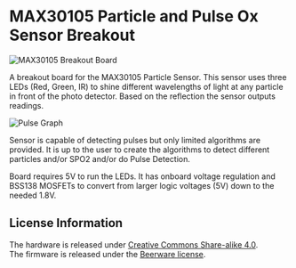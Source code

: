 MAX30105 Particle and Pulse Ox Sensor Breakout
=======

![MAX30105 Breakout Board](https://raw.githubusercontent.com/sparkfun/MAX30105_Particle_Sensor_Breakout/master/MAX30105-Sensor-Layout.jpg)

A breakout board for the MAX30105 Particle Sensor. This sensor uses three LEDs (Red, Green, IR) to shine different wavelengths of light at any particle in front of the photo detector. Based on the reflection the sensor outputs readings. 

![Pulse Graph](https://raw.githubusercontent.com/sparkfun/MAX30105_Particle_Sensor_Breakout/master/HeartBeat.jpg)

Sensor is capable of detecting pulses but only limited algorithms are provided. It is up to the user to create the algorithms to detect different particles and/or SPO2 and/or do Pulse Detection.

Board requires 5V to run the LEDs. It has onboard voltage regulation and BSS138 MOSFETs to convert from larger logic voltages (5V) down to the needed 1.8V.

License Information
-------------------

The hardware is released under [Creative Commons Share-alike 4.0](http://creativecommons.org/licenses/by-sa/4.0/).  
The firmware is released under the [Beerware license](http://en.wikipedia.org/wiki/Beerware).